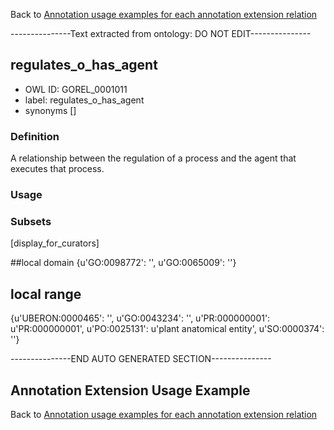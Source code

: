 Back to [Annotation usage examples for each annotation extension relation](http://wiki.geneontology.org/index.php/Annotation_usage_examples_for_each_annotation_extension_relation)

---------------Text extracted from ontology: DO NOT EDIT---------------

## regulates_o_has_agent
* OWL ID: GOREL_0001011
* label: regulates_o_has_agent
* synonyms
[]

### Definition
A relationship between the regulation of a process and the agent that executes that process.

### Usage


### Subsets
[display_for_curators]

##local domain
{u'GO:0098772': '', u'GO:0065009': ''}

## local range
{u'UBERON:0000465': '', u'GO:0043234': '', u'PR:000000001': u'PR:000000001', u'PO:0025131': u'plant anatomical entity', u'SO:0000374': ''}

---------------END AUTO GENERATED SECTION---------------


Annotation Extension Usage Example
----------------------------------

Back to [Annotation usage examples for each annotation extension relation](http://wiki.geneontology.org/index.php/Annotation_usage_examples_for_each_annotation_extension_relation)
